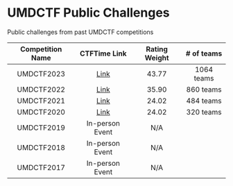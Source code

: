 # UMDCTF Public Challenges
Public challenges from past UMDCTF competitions


|      Competition Name      |               CTFTime Link              | Rating Weight  |   # of teams   |
|:--------------------------:|:---------------------------------------:|:--------------:|:--------------:
| UMDCTF2023                 | [Link](https://ctftime.org/event/1949)  | 43.77          |   1064 teams   |
| UMDCTF2022                 | [Link](https://ctftime.org/event/1593)  | 35.90          |   860 teams    |
| UMDCTF2021                 | [Link](https://ctftime.org/event/1288)  | 24.02          |   484 teams    |
| UMDCTF2020                 | [Link](https://ctftime.org/event/1040)  | 24.02          |   320 teams    |
| UMDCTF2019                 | In-person Event                         | N/A            |                |
| UMDCTF2018                 | In-person Event                         | N/A            |                |
| UMDCTF2017                 | In-person Event                         | N/A            |                |


